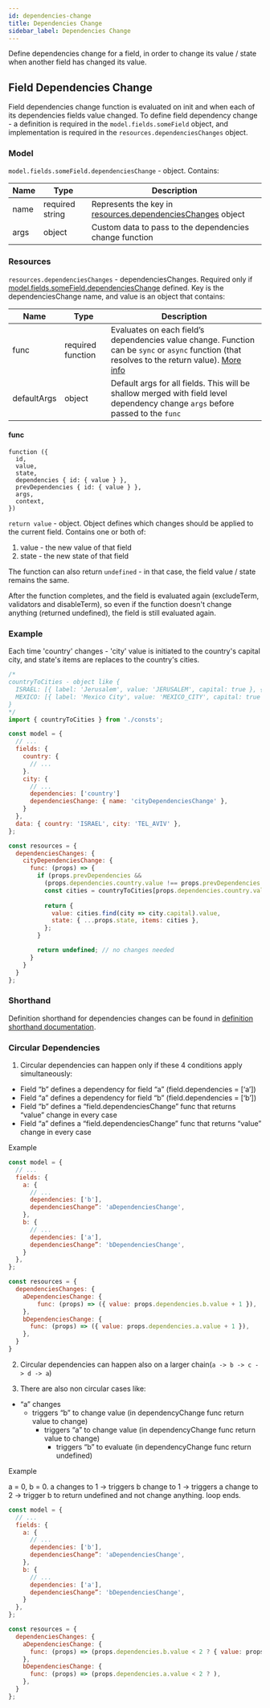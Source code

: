 ```yaml
---
id: dependencies-change
title: Dependencies Change
sidebar_label: Dependencies Change
---
```


Define dependencies change for a field, in order to change its value / state when another field has changed its value.

## Field Dependencies Change

Field dependencies change function is evaluated on init and when each of its dependencies fields value changed.
To define field dependency change - a definition is required in the `model.fields.someField` object, and implementation is
required in the `resources.dependenciesChanges` object.

### Model

`model.fields.someField.dependenciesChange` - object. Contains:

| Name          | Type          | Description |
| ------------- |-------------| ------------|
| name | required string | Represents the key in [resources.dependenciesChanges](dependencies-change#resources) object |
| args | object | Custom data to pass to the dependencies change function |

### Resources

`resources.dependenciesChanges` - dependenciesChanges. Required only if [model.fields.someField.dependenciesChange](dependencies-change#model) defined. 
Key is the dependenciesChange name, and value is an object that contains: 

| Name          | Type          | Description |
| ------------- |-------------| ------------|
| func | required function | Evaluates on each field’s dependencies value change. Function can be `sync` or `async` function (that resolves to the return value). [More info](dependencies-change#func) | 
| defaultArgs | object | Default args for all fields. This will be shallow merged with field level dependency change `args` before passed to the `func` | 

#### func

```
function ({ 
  id, 
  value, 
  state, 
  dependencies { id: { value } },
  prevDependencies { id: { value } },
  args,
  context,
})
```

`return value` - object. Object defines which changes should be applied to the current field. Contains one or both of:
1. value - the new value of that field
2. state - the new state of that field

The function can also return `undefined` - in that case, the field value / state remains the same.

After the function completes, and the field is evaluated again (excludeTerm, validators and disableTerm), so even if the function doesn't change anything (returned undefined), the field is still evaluated again.

### Example

Each time 'country' changes - 'city' value is initiated to the country's capital city, and state's items are replaces to the country's cities.

```javascript
/* 
countryToCities - object like { 
  ISRAEL: [{ label: 'Jerusalem', value: 'JERUSALEM', capital: true }, { label: 'Tel Aviv', value: 'TEL_AVIV', }],
  MEXICO: [{ label: 'Mexico City', value: 'MEXICO_CITY', capital: true }, { label: 'Cancun', value: 'CANCUN', }],
}
*/
import { countryToCities } from './consts'; 

const model = {
  // ...
  fields: {
    country: {
      // ...
    }.
    city: {
      // ...
      dependencies: ['country']
      dependenciesChange: { name: 'cityDependenciesChange' }, 
    }
  },
  data: { country: 'ISRAEL', city: 'TEL_AVIV' },
};

const resources = {
  dependenciesChanges: {
    cityDependenciesChange: {
      func: (props) => {
        if (props.prevDependencies && 
          (props.dependencies.country.value !== props.prevDependencies.country.value)) {
          const cities = countryToCities[props.dependencies.country.value];
          
          return {
            value: cities.find(city => city.capital).value,
            state: { ...props.state, items: cities },
          };
        }

        return undefined; // no changes needed
      }
    }
  }
};
```

### Shorthand

Definition shorthand for dependencies changes can be found in [definition shorthand documentation](definition-shorthand#dependencies-change).

### Circular Dependencies

1. Circular dependencies can happen only if these 4 conditions apply simultaneously: 
- Field “b” defines a dependency for field “a” (field.dependencies = [‘a’]) 
- Field “a” defines a dependency for field “b” (field.dependencies = [‘b’]) 
- Field “b” defines a “field.dependenciesChange” func that returns “value” change in every case
- Field “a” defines a “field.dependenciesChange” func that returns “value” change in every case

Example
```javascript
const model = {
  // ...
  fields: {
    a: {
      // ...
      dependencies: ['b'],
      dependenciesChange”: 'aDependenciesChange',
    }, 
    b: {
      // ...
      dependencies: ['a'],
      dependenciesChange”: 'bDependenciesChange',
    }
  },
};

const resources = {
  dependenciesChanges: {
    aDependenciesChange: {
        func: (props) => ({ value: props.dependencies.b.value + 1 }),
    },
    bDependenciesChange: {
      func: (props) => ({ value: props.dependencies.a.value + 1 }),
    },
  }
}
```

2. Circular dependencies can happen also on a larger chain(`a -> b -> c -> d -> a`)

3. There are also non circular cases like:
- “a” changes
  - triggers “b” to change value (in dependencyChange func return value to change)
    - triggers “a” to change value (in dependencyChange func return value to change)
      - triggers “b” to evaluate (in dependencyChange func return undefined)

Example

a = 0, b = 0. a changes to 1 -> triggers b change to 1 -> triggers a change to 2 -> trigger b to return undefined and not change anything. loop ends.
```javascript
const model = {
  // ...
  fields: {
    a: {
      // ...
      dependencies: ['b'],
      dependenciesChange”: 'aDependenciesChange',
    }, 
    b: {
      // ...
      dependencies: ['a'],
      dependenciesChange”: 'bDependenciesChange',
    }
  },
};

const resources = {
  dependenciesChanges: {
    aDependenciesChange: {
      func: (props) => (props.dependencies.b.value < 2 ? { value: props.value + 1 } : undefined);
    },
    bDependenciesChange: {
      func: (props) => (props.dependencies.a.value < 2 ? ),
    },
  }
};
```